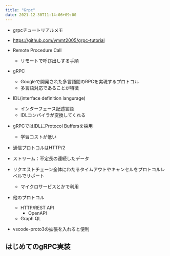 ```yaml
---
title: "Grpc"
date: 2021-12-30T11:14:06+09:00
---
```


* grpcチュートリアルメモ

* https://github.com/ymmt2005/grpc-tutorial


* Remote Procedure Call
    * リモートで呼び出しする手順
* gRPC
    * Googleで開発された多言語間のRPCを実現するプロトコル
    * 多言語対応であることが特徴
* IDL(interface definition langurage)
    * インターフェース記述言語
    * IDLコンパイラが変換してくれる
* gRPCではIDLにProtocol Buffersを採用
    * 学習コストが低い
* 通信プロトコルはHTTP/2
* ストリーム：不定長の連続したデータ
* リクエストチェーン全体にわたるタイムアウトやキャンセルをプロトコルレベルでサポート
    * マイクロサービスとかで利用

* 他のプロトコル
    * HTTP/REST API
        * OpenAPI
    * Graph QL

* vscode-proto3の拡張を入れると便利

## はじめてのgRPC実装
